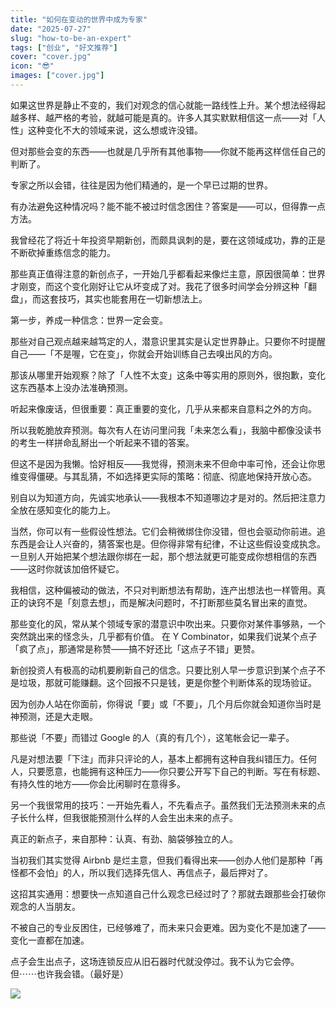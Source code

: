 ```yaml
---
title: "如何在变动的世界中成为专家"
date: "2025-07-27"
slug: "how-to-be-an-expert"
tags: ["创业", "好文推荐"]
cover: "cover.jpg"
icon: "😎"
images: ["cover.jpg"]
---
```

如果这世界是静止不变的，我们对观念的信心就能一路线性上升。某个想法经得起越多样、越严格的考验，就越可能是真的。许多人其实默默相信这一点——对「人性」这种变化不大的领域来说，这么想或许没错。



但对那些会变的东西——也就是几乎所有其他事物——你就不能再这样信任自己的判断了。



专家之所以会错，往往是因为他们精通的，是一个早已过期的世界。



有办法避免这种情况吗？能不能不被过时信念困住？答案是——可以，但得靠一点方法。



我曾经花了将近十年投资早期新创，而颇具讽刺的是，要在这领域成功，靠的正是不断砍掉重练信念的能力。



那些真正值得注意的新创点子，一开始几乎都看起来像烂主意，原因很简单：世界才刚变，而这个变化刚好让它从坏变成了对。我花了很多时间学会分辨这种「翻盘」，而这套技巧，其实也能套用在一切新想法上。



第一步，养成一种信念：世界一定会变。



那些对自己观点越来越笃定的人，潜意识里其实是认定世界静止。只要你不时提醒自己——「不是喔，它在变」，你就会开始训练自己去嗅出风的方向。



那该从哪里开始观察？除了「人性不太变」这条中等实用的原则外，很抱歉，变化这东西基本上没办法准确预测。



听起来像废话，但很重要：真正重要的变化，几乎从来都来自意料之外的方向。



所以我乾脆放弃预测。每次有人在访问里问我「未来怎么看」，我脑中都像没读书的考生一样拼命乱掰出一个听起来不错的答案。



但这不是因为我懒。恰好相反——我觉得，预测未来不但命中率可怜，还会让你思维变得僵硬。与其乱猜，不如选择更实际的策略：彻底、彻底地保持开放心态。



别自以为知道方向，先诚实地承认——我根本不知道哪边才是对的。然后把注意力全放在感知变化的能力上。



当然，你可以有一些假设性想法。它们会稍微绑住你没错，但也会驱动你前进。追东西是会让人兴奋的，猜答案也是。但你得非常有纪律，不让这些假设变成执念。
一旦别人开始把某个想法跟你绑在一起，那个想法就更可能变成你想相信的东西——这时你就该加倍怀疑它。



我相信，这种偏被动的做法，不只对判断想法有帮助，连产出想法也一样管用。真正的诀窍不是「刻意去想」，而是解决问题时，不打断那些莫名冒出来的直觉。



那些变化的风，常从某个领域专家的潜意识中吹出来。只要你对某件事够熟，一个突然跳出来的怪念头，几乎都有价值。
在 Y Combinator，如果我们说某个点子「疯了点」，那通常是称赞——搞不好还比「这点子不错」更赞。



新创投资人有极高的动机要刷新自己的信念。只要比别人早一步意识到某个点子不是垃圾，那就可能赚翻。这个回报不只是钱，更是你整个判断体系的现场验证。



因为创办人站在你面前，你得说「要」或「不要」，几个月后你就会知道你当时是神预测，还是大走眼。



那些说「不要」而错过 Google 的人（真的有几个），这笔帐会记一辈子。



凡是对想法要「下注」而非只评论的人，基本上都拥有这种自我纠错压力。任何人，只要愿意，也能拥有这种压力——你只要公开写下自己的判断。写在有标题、有持久性的地方——你会比闲聊时在意得多。



另一个我很常用的技巧：一开始先看人，不先看点子。虽然我们无法预测未来的点子长什么样，但我很能预测什么样的人会生出未来的点子。



真正的新点子，来自那种：认真、有劲、脑袋够独立的人。



当初我们其实觉得 Airbnb 是烂主意，但我们看得出来——创办人他们是那种「再怪都不会怕」的人，所以我们选择先信人、再信点子，最后押对了。



这招其实通用：想要快一点知道自己什么观念已经过时了？那就去跟那些会打破你观念的人当朋友。



不被自己的专业反困住，已经够难了，而未来只会更难。因为变化不是加速了——变化一直都在加速。



点子会生出点子，这场连锁反应从旧石器时代就没停过。我不认为它会停。
但⋯⋯也许我会错。（最好是）




![](https://prod-files-secure.s3.us-west-2.amazonaws.com/112d0858-5090-4d34-a606-b75eb8d65fd2/46476355-9cf3-4e99-9b7a-3531bc426380/1000202064.png?X-Amz-Algorithm=AWS4-HMAC-SHA256&X-Amz-Content-Sha256=UNSIGNED-PAYLOAD&X-Amz-Credential=ASIAZI2LB466Y7TYK5HY%2F20250816%2Fus-west-2%2Fs3%2Faws4_request&X-Amz-Date=20250816T171044Z&X-Amz-Expires=3600&X-Amz-Security-Token=IQoJb3JpZ2luX2VjEC0aCXVzLXdlc3QtMiJHMEUCIQDHlZsFER1j15nHpOXDXikMKSqekKLssQZ8Ipm3aMaqYwIgTOiE40NuxBCHLvZlTp21yoDuWqXCfDvyo4BPM3QhuHEq%2FwMIdhAAGgw2Mzc0MjMxODM4MDUiDD6AVNWVnB8HYAcQayrcA8P8B9OJg9YeTf0S5dMza2CPBj06c8uiaHDvlwFqYBe1eecTBHv5c2jUCuNszYj6XmZpTK9lPlo24xoGUvB3AwsFRZZKri0fUkYob3Nb3%2BrIzfn7h6MqoR3N1hQP474tnYaSoFXA1N%2BhBiS09I1r3qh5KoprpzJ5Fy9ZETCoZEc0hiLpH7mXv1BKtULHe%2BqcjH2e5d57hNpvB3kxfCld6yAm1nV%2FCOJxetST9rGayhFfxJ7DXWT3ZQoIkLQYlLmNlOPsKkKBDsV8w%2BAfAy%2FonxEA5WD9gZpB0houbBof0dAmgBPflPRFr%2BJ2DetNGW7X2jHWKEjsT%2FZ50iN9IhwT%2F3tjrXcf6THL%2BT3oEAJrXJqRe%2Bg9glLlapr2J0NvxaI5qgK%2F%2BYES4TuzA49ROgZBur074QY4YySxPStDsF7iTUxbWypslm4LREtvkx2hll0J3PfrvOdkuEIUrXEKRCT4zGzSMGhqkC7CwLtV%2FpPvTJVvFU3Dbl24hwEbDguVgU2xJfNbs8BsxEpHEcDRepuff%2F3vqtxWjvxaJJG8SO3hqDt8DnR9aU%2B1mQZWGdqGpuSHToojHf%2BToJkVl%2Bfmdz9NE537%2FIoZOfe326dVCP4wPahEaWx%2FyD9NcOXWW7DvMPr8gcUGOqUBi5Q3xyZZA9KRqu8bDN5iaFARi63b%2Fu%2FzJYneoFBiqBE8OUMy3JAvYAVl5yjLBpFA6XlUs8Lg%2B6%2BFAU6pVlwFbUqg3%2Ft9ICjKbg4BBV0XWSSTrUrYmQRwTB4gruqX7E05DgJieeHFUpqRxlQiu2Y517hioFyHcIGxzWL3QbsO5p%2FVFBvXYi9ssztMYToQG8DBz7F%2BIR%2BJDMSUChjJyF7703Y7UZ%2FR&X-Amz-Signature=aabc662c9e56fcf029a503aeffa883d01b92431482f24c6597fd0ca96222c9b2&X-Amz-SignedHeaders=host&x-amz-checksum-mode=ENABLED&x-id=GetObject)

